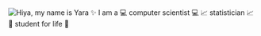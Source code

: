 ![Hiya, my name is Yara ✨ I am a 💻 computer scientist 💻 📈 statistician 📈 🦋 student for life 🦋](https://github.com/radwin01/radwin01/newintro.gif)
<!--
**radwin01/radwin01** is a ✨ _special_ ✨ repository because its `README.md` (this file) appears on your GitHub profile.

Here are some ideas to get you started:

- 🔭 I’m currently working on ...
- 🌱 I’m currently learning ...
- 👯 I’m looking to collaborate on ...
- 🤔 I’m looking for help with ...
- 💬 Ask me about ...
- 📫 How to reach me: ...
- 😄 Pronouns: ...
- ⚡ Fun fact: ...
-->
